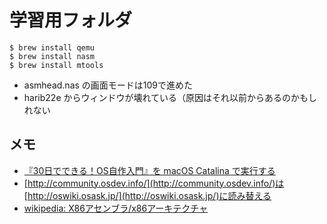 # 学習用フォルダ

```shell
$ brew install qemu
$ brew install nasm
$ brew install mtools
```

- asmhead.nas の画面モードは109で進めた
- harib22e からウィンドウが壊れている（原因はそれ以前からあるのかもしれない

## メモ

- [『30日でできる！OS自作入門』を macOS Catalina で実行する](https://qiita.com/noanoa07/items/8828c37c2e286522c7ee)
- [http://community.osdev.info/](http://community.osdev.info/)は[http://oswiki.osask.jp/](http://oswiki.osask.jp/)に読み替える
- [wikipedia: X86アセンブラ/x86アーキテクチャ](https://ja.wikibooks.org/wiki/X86%E3%82%A2%E3%82%BB%E3%83%B3%E3%83%96%E3%83%A9/x86%E3%82%A2%E3%83%BC%E3%82%AD%E3%83%86%E3%82%AF%E3%83%81%E3%83%A3)
